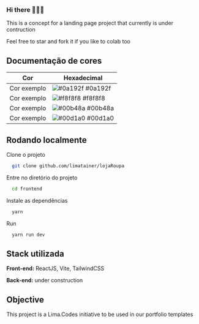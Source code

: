 ### Hi there 👩🏻‍💻

This is a concept for a landing page project that currently is under contruction

Feel free to star and fork it if you like to colab too


## Documentação de cores

| Cor               | Hexadecimal                                                |
| ----------------- | ---------------------------------------------------------------- |
| Cor exemplo       | ![#0a192f](https://via.placeholder.com/10/0a192f?text=+) #0a192f |
| Cor exemplo       | ![#f8f8f8](https://via.placeholder.com/10/f8f8f8?text=+) #f8f8f8 |
| Cor exemplo       | ![#00b48a](https://via.placeholder.com/10/00b48a?text=+) #00b48a |
| Cor exemplo       | ![#00d1a0](https://via.placeholder.com/10/00b48a?text=+) #00d1a0 |


## Rodando localmente

Clone o projeto

```bash
  git clone github.com/limatainer/lojaRoupa
```

Entre no diretório do projeto

```bash
  cd frontend
```

Instale as dependências

```bash
  yarn
```

Run
```bash
  yarn run dev
```


## Stack utilizada

**Front-end:** ReactJS, Vite, TailwindCSS

**Back-end:** under construction


## Objective

This project is a Lima.Codes initiative to be used in our portfolio templates

